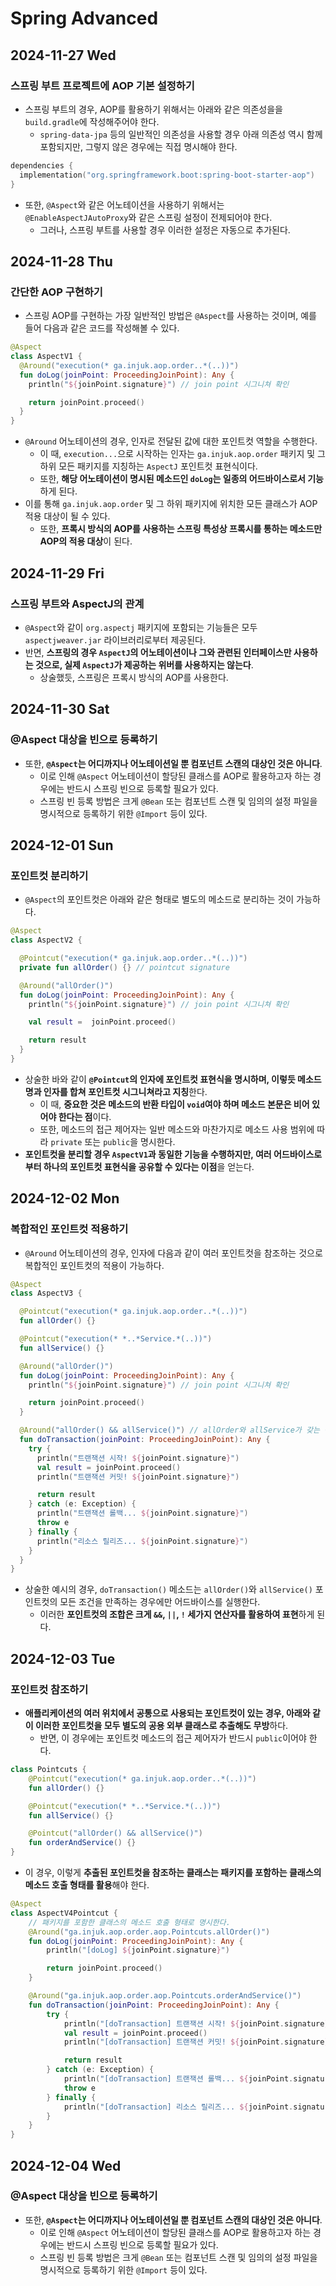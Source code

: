 # Spring Advanced
## 2024-11-27 Wed
### 스프링 부트 프로젝트에 AOP 기본 설정하기
* 스프링 부트의 경우, AOP를 활용하기 위해서는 아래와 같은 의존성을을 `build.gradle`에 작성해주어야 한다.
  * `spring-data-jpa` 등의 일반적인 의존성을 사용할 경우 아래 의존성 역시 함께 포함되지만, 그렇지 않은 경우에는 직접 명시해야 한다.
```kotlin
dependencies {
  implementation("org.springframework.boot:spring-boot-starter-aop")
}
```
* 또한, `@Aspect`와 같은 어노테이션을 사용하기 위해서는 `@EnableAspectJAutoProxy`와 같은 스프링 설정이 전제되어야 한다.
  * 그러나, 스프링 부트를 사용할 경우 이러한 설정은 자동으로 추가된다.

## 2024-11-28 Thu
### 간단한 AOP 구현하기
* 스프링 AOP를 구현하는 가장 일반적인 방법은 `@Aspect`를 사용하는 것이며, 예를 들어 다음과 같은 코드를 작성해볼 수 있다.
```kotlin
@Aspect
class AspectV1 {
  @Around("execution(* ga.injuk.aop.order..*(..))")
  fun doLog(joinPoint: ProceedingJoinPoint): Any {
    println("${joinPoint.signature}") // join point 시그니쳐 확인

    return joinPoint.proceed()
  }
}
```
* `@Around` 어노테이션의 경우, 인자로 전달된 값에 대한 포인트컷 역할을 수행한다.
  * 이 때, `execution...`으로 시작하는 인자는 `ga.injuk.aop.order` 패키지 및 그 하위 모든 패키지를 지칭하는 `AspectJ` 포인트컷 표현식이다.
  * 또한, **해당 어노테이션이 명시된 메소드인 `doLog`는 일종의 어드바이스로서 기능**하게 된다.
* 이를 통해 `ga.injuk.aop.order` 및 그 하위 패키지에 위치한 모든 클래스가 AOP 적용 대상이 될 수 있다.
  * 또한, **프록시 방식의 AOP를 사용하는 스프링 특성상 프록시를 통하는 메소드만 AOP의 적용 대상**이 된다.

## 2024-11-29 Fri
### 스프링 부트와 AspectJ의 관계
* `@Aspect`와 같이 `org.aspectj` 패키지에 포함되는 기능들은 모두 `aspectjweaver.jar` 라이브러리로부터 제공된다.
* 반면, **스프링의 경우 `AspectJ`의 어노테이션이나 그와 관련된 인터페이스만 사용하는 것으로, 실제 `AspectJ`가 제공하는 위버를 사용하지는 않는다**.
  * 상술했듯, 스프링은 프록시 방식의 AOP를 사용한다.

## 2024-11-30 Sat
### @Aspect 대상을 빈으로 등록하기
* 또한, **`@Aspect`는 어디까지나 어노테이션일 뿐 컴포넌트 스캔의 대상인 것은 아니다**.
  * 이로 인해 `@Aspect` 어노테이션이 할당된 클래스를 AOP로 활용하고자 하는 경우에는 반드시 스프링 빈으로 등록할 필요가 있다.
  * 스프링 빈 등록 방법은 크게 `@Bean` 또는 컴포넌트 스캔 및 임의의 설정 파일을 명시적으로 등록하기 위한 `@Import` 등이 있다.

## 2024-12-01 Sun
### 포인트컷 분리하기
* `@Aspect`의 포인트컷은 아래와 같은 형태로 별도의 메소드로 분리하는 것이 가능하다.
```kotlin
@Aspect
class AspectV2 {

  @Pointcut("execution(* ga.injuk.aop.order..*(..))")
  private fun allOrder() {} // pointcut signature

  @Around("allOrder()")
  fun doLog(joinPoint: ProceedingJoinPoint): Any {
    println("${joinPoint.signature}") // join point 시그니쳐 확인

    val result =  joinPoint.proceed()

    return result
  }
}
```
* 상술한 바와 같이 **`@Pointcut`의 인자에 포인트컷 표현식을 명시하며, 이렇듯 메소드 명과 인자를 합쳐 포인트컷 시그니쳐라고 지칭**한다.
  * 이 때, **중요한 것은 메소드의 반환 타입이 `void`여야 하며 메소드 본문은 비어 있어야 한다는 점**이다.
  * 또한, 메소드의 접근 제어자는 일반 메소드와 마찬가지로 메소드 사용 범위에 따라 `private` 또는 `public`을 명시한다.
* **포인트컷을 분리할 경우 `AspectV1`과 동일한 기능을 수행하지만, 여러 어드바이스로부터 하나의 포인트컷 표현식을 공유할 수 있다는 이점**을 얻는다.

## 2024-12-02 Mon
### 복합적인 포인트컷 적용하기
* `@Around` 어노테이션의 경우, 인자에 다음과 같이 여러 포인트컷을 참조하는 것으로 복합적인 포인트컷의 적용이 가능하다.
```kotlin
@Aspect
class AspectV3 {

  @Pointcut("execution(* ga.injuk.aop.order..*(..))")
  fun allOrder() {}

  @Pointcut("execution(* *..*Service.*(..))")
  fun allService() {}

  @Around("allOrder()")
  fun doLog(joinPoint: ProceedingJoinPoint): Any {
    println("${joinPoint.signature}") // join point 시그니쳐 확인

    return joinPoint.proceed()
  }

  @Around("allOrder() && allService()") // allOrder와 allService가 갖는 각 포인트컷 조건을 모두 충족하는 경우에만 어드바이스를 적용한다.
  fun doTransaction(joinPoint: ProceedingJoinPoint): Any {
    try {
      println("트랜잭션 시작! ${joinPoint.signature}")
      val result = joinPoint.proceed()
      println("트랜잭션 커밋! ${joinPoint.signature}")

      return result
    } catch (e: Exception) {
      println("트랜잭션 롤백... ${joinPoint.signature}")
      throw e
    } finally {
      println("리소스 릴리즈... ${joinPoint.signature}")
    }
  }
}
```
* 상술한 예시의 경우, `doTransaction()` 메소드는 `allOrder()`와 `allService()` 포인트컷의 모든 조건을 만족하는 경우에만 어드바이스를 실행한다.
  * 이러한 **포인트컷의 조합은 크게 `&&`, `||`, `!` 세가지 연산자를 활용하여 표현**하게 된다.

## 2024-12-03 Tue
### 포인트컷 참조하기
* **애플리케이션의 여러 위치에서 공통으로 사용되는 포인트컷이 있는 경우, 아래와 같이 이러한 포인트컷을 모두 별도의 공용 외부 클래스로 추출해도 무방**하다.
  * 반면, 이 경우에는 포인트컷 메소드의 접근 제어자가 반드시 `public`이어야 한다.
```kotlin
class Pointcuts {
    @Pointcut("execution(* ga.injuk.aop.order..*(..))")
    fun allOrder() {}

    @Pointcut("execution(* *..*Service.*(..))")
    fun allService() {}

    @Pointcut("allOrder() && allService()")
    fun orderAndService() {}
}
```
* 이 경우, 이렇게 **추출된 포인트컷을 참조하는 클래스는 패키지를 포함하는 클래스의 메소드 호출 형태를 활용**해야 한다.
```kotlin
@Aspect
class AspectV4Pointcut {
    // 패키지를 포함한 클래스의 메소드 호출 형태로 명시한다.
    @Around("ga.injuk.aop.order.aop.Pointcuts.allOrder()")
    fun doLog(joinPoint: ProceedingJoinPoint): Any {
        println("[doLog] ${joinPoint.signature}")

        return joinPoint.proceed()
    }

    @Around("ga.injuk.aop.order.aop.Pointcuts.orderAndService()")
    fun doTransaction(joinPoint: ProceedingJoinPoint): Any {
        try {
            println("[doTransaction] 트랜잭션 시작! ${joinPoint.signature}")
            val result = joinPoint.proceed()
            println("[doTransaction] 트랜잭션 커밋! ${joinPoint.signature}")

            return result
        } catch (e: Exception) {
            println("[doTransaction] 트랜잭션 롤백... ${joinPoint.signature}")
            throw e
        } finally {
            println("[doTransaction] 리소스 릴리즈... ${joinPoint.signature}")
        }
    }
}
```

## 2024-12-04 Wed
### @Aspect 대상을 빈으로 등록하기
* 또한, **`@Aspect`는 어디까지나 어노테이션일 뿐 컴포넌트 스캔의 대상인 것은 아니다**.
  * 이로 인해 `@Aspect` 어노테이션이 할당된 클래스를 AOP로 활용하고자 하는 경우에는 반드시 스프링 빈으로 등록할 필요가 있다.
  * 스프링 빈 등록 방법은 크게 `@Bean` 또는 컴포넌트 스캔 및 임의의 설정 파일을 명시적으로 등록하기 위한 `@Import` 등이 있다.